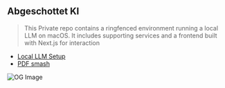 ## Abgeschottet KI

> This Private repo contains a ringfenced environment running a local LLM on macOS. It includes supporting services and a frontend built with Next.js for interaction

- [Local LLM Setup](./docs/llm-setup-guide.md)
- [PDF smash](./docs/pdf-smash-setup-guide.md)

![OG Image](https://goldlabel.pro/jpg/abgeschotten-ki.jpg)